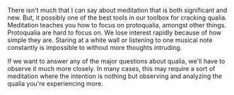 There isn't much that I can say about meditation that is both significant and new. But, it possibly one of the best tools in our toolbox for cracking qualia. Meditation teaches you how to focus on protoqualia, amongst other things. Protoqualia are hard to focus on. We lose interest rapidly because of how simple they are. Staring at a white wall or listening to one musical note constantly is impossible to without more thoughts intruding. 

If we want to answer any of the major questions about qualia, we'll have to observe it much more closely. In many cases, this may require a sort of meditation where the intention is nothing but observing and analyzing the qualia you're experiencing more. 